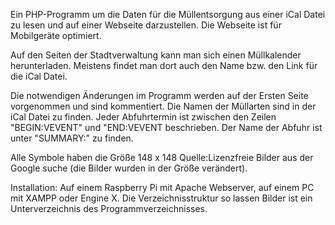 Ein PHP-Programm um die Daten für die Müllentsorgung aus einer iCal Datei zu lesen und auf einer Webseite darzustellen.
Die Webseite ist für Mobilgeräte optimiert.

Auf den Seiten der Stadtverwaltung kann man sich einen Müllkalender herunterladen. Meistens findet man dort auch den Name bzw. den Link
für die iCal Datei.

Die notwendigen Änderungen im Programm werden auf der Ersten Seite vorgenommen und sind kommentiert. Die Namen der Müllarten sind in der iCal Datei zu finden.
Jeder Abfuhrtermin ist zwischen den Zeilen "BEGIN:VEVENT" und "END:VEVENT beschrieben. Der Name der Abfuhr ist unter "SUMMARY:" zu finden.

Alle Symbole haben die Größe 148 x 148 
Quelle:Lizenzfreie Bilder aus der Google suche  (die Bilder wurden in der Größe verändert).

Installation:
Auf einem Raspberry Pi mit Apache Webserver, auf einem PC mit XAMPP oder Engine X.
Die Verzeichnisstruktur so lassen Bilder ist ein Unterverzeichnis des Programmverzeichnisses.
